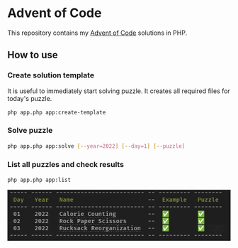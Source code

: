 # Advent of Code

This repository contains my [Advent of Code](https://adventofcode.com/) solutions in PHP.

## How to use
### Create solution template

It is useful to immediately start solving puzzle. It creates all required files for today's puzzle.

```bash
php app.php app:create-template
```

### Solve puzzle

```bash
php app.php app:solve [--year=2022] [--day=1] [--puzzle]
```

### List all puzzles and check results
```bash
php app.php app:list
```

![list-command.png](resources/list-command.png)
